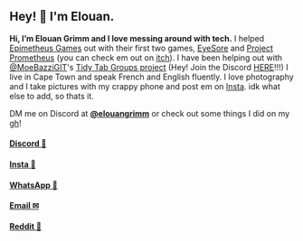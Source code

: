 ## Hey! 👋 I'm Elouan.

**Hi, I’m Elouan Grimm and I love messing around with tech.** I helped [Epimetheus Games](https://epimetheusgamesogpc.itch.io/) out with their first two games, [EyeSore](https://epimetheusgamesogpc.itch.io/eyesore) and [Project Prometheus](https://epimetheusgamesogpc.itch.io/projectprometheus) (you can check em out on [itch](https://epimetheusgamesogpc.itch.io/)). I have been helping out with [@MoeBazziGIT](https://github.com/MoeBazziGIT)'s [Tidy Tab Groups project](https://chromewebstore.google.com/detail/tidy-tab-groups/fohgbkobjdckaapjimleemkolchkmebf) (Hey! Join the Discord [HERE](https://discord.com/invite/aBdAfNfGEv)!!!) I live in Cape Town and speak French and English fluently. I love photography and I take pictures with my crappy phone and post em on [Insta](https://www.instagram.com/elouangrimm). idk what else to add, so thats it.

DM me on Discord at [**@elouangrimm**](https://discord.com/users/939697576419131462) or check out some things I did on my [gh](https://github.com/elouangrimm/)!

#### [Discord 💬](https://discord.com/users/939697576419131462)

#### [Insta 📸](https://www.instagram.com/elouangrimm)

#### [WhatsApp 💬](https://wa.me/19712661720)

#### [Email ✉︎](mailto:elouangrimm@gmail.com)

#### [Reddit 🤖](https://www.reddit.com/user/elouangrimm/)
